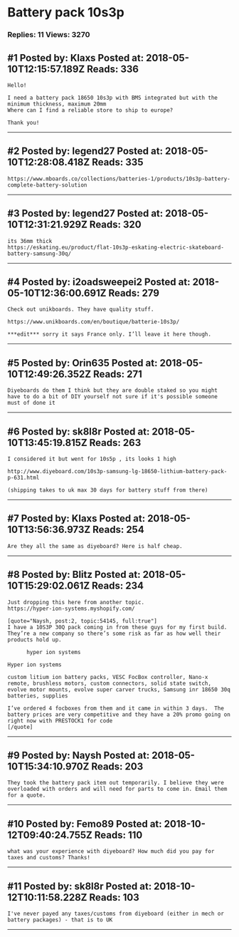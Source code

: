 # Battery pack 10s3p

### Replies: 11 Views: 3270

## \#1 Posted by: Klaxs Posted at: 2018-05-10T12:15:57.189Z Reads: 336

```
Hello!

I need a battery pack 18650 10s3p with BMS integrated but with the minimum thickness, maximum 20mm
Where can I find a reliable store to ship to europe?

Thank you!
```

---
## \#2 Posted by: legend27 Posted at: 2018-05-10T12:28:08.418Z Reads: 335

```
https://www.mboards.co/collections/batteries-1/products/10s3p-battery-complete-battery-solution
```

---
## \#3 Posted by: legend27 Posted at: 2018-05-10T12:31:21.929Z Reads: 320

```
its 36mm thick
https://eskating.eu/product/flat-10s3p-eskating-electric-skateboard-battery-samsung-30q/
```

---
## \#4 Posted by: i2oadsweepei2 Posted at: 2018-05-10T12:36:00.691Z Reads: 279

```
Check out unikboards. They have quality stuff.

https://www.unikboards.com/en/boutique/batterie-10s3p/

***edit*** sorry it says France only. I’ll leave it here though.
```

---
## \#5 Posted by: Orin635 Posted at: 2018-05-10T12:49:26.352Z Reads: 271

```
Diyeboards do them I think but they are double staked so you might have to do a bit of DIY yourself not sure if it's possible someone must of done it
```

---
## \#6 Posted by: sk8l8r Posted at: 2018-05-10T13:45:19.815Z Reads: 263

```
I considered it but went for 10s5p , its looks 1 high  

http://www.diyeboard.com/10s3p-samsung-lg-18650-lithium-battery-pack-p-631.html

(shipping takes to uk max 30 days for battery stuff from there)
```

---
## \#7 Posted by: Klaxs Posted at: 2018-05-10T13:56:36.973Z Reads: 254

```
Are they all the same as diyeboard? Here is half cheap.
```

---
## \#8 Posted by: Blitz Posted at: 2018-05-10T15:29:02.061Z Reads: 234

```
Just dropping this here from another topic.
https://hyper-ion-systems.myshopify.com/

[quote="Naysh, post:2, topic:54145, full:true"]
I have a 10S3P 30Q pack coming in from these guys for my first build.  They’re a new company so there’s some risk as far as how well their products hold up.

      hyper ion systems

Hyper ion systems

custom litium ion battery packs, VESC FocBox controller, Nano-x remote, brushless motors, custom connectors, solid state switch, evolve motor mounts, evolve super carver trucks, Samsung inr 18650 30q batteries, supplies

I’ve ordered 4 focboxes from them and it came in within 3 days.  The battery prices are very competitive and they have a 20% promo going on right now with PRESTOCK1 for code
[/quote]
```

---
## \#9 Posted by: Naysh Posted at: 2018-05-10T15:34:10.970Z Reads: 203

```
They took the battery pack item out temporarily. I believe they were overloaded with orders and will need for parts to come in. Email them for a quote.
```

---
## \#10 Posted by: Femo89 Posted at: 2018-10-12T09:40:24.755Z Reads: 110

```
what was your experience with diyeboard? How much did you pay for taxes and customs? Thanks!
```

---
## \#11 Posted by: sk8l8r Posted at: 2018-10-12T10:11:58.228Z Reads: 103

```
I've never payed any taxes/customs from diyeboard (either in mech or battery packages) - that is to UK
```

---
